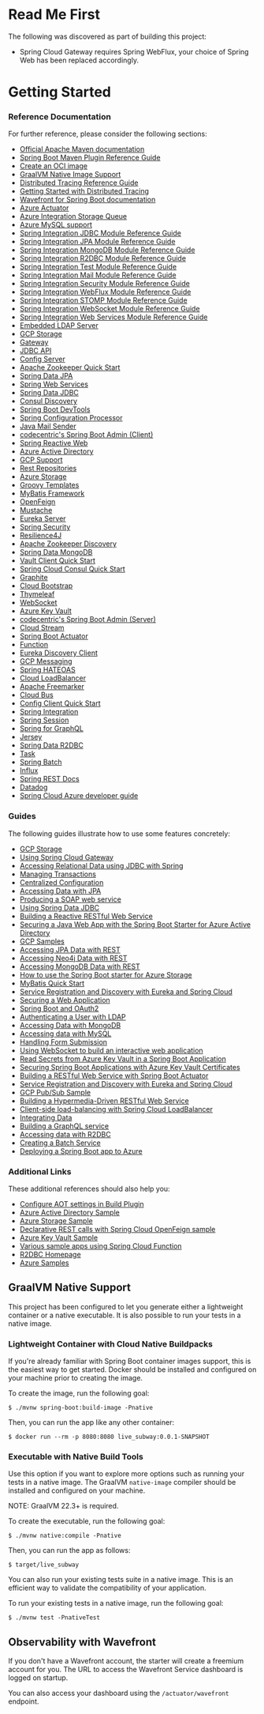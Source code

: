 # Read Me First

The following was discovered as part of building this project:

* Spring Cloud Gateway requires Spring WebFlux, your choice of Spring Web has been replaced accordingly.

# Getting Started

### Reference Documentation

For further reference, please consider the following sections:

* [Official Apache Maven documentation](https://maven.apache.org/guides/index.html)
* [Spring Boot Maven Plugin Reference Guide](https://docs.spring.io/spring-boot/docs/3.0.2/maven-plugin/reference/html/)
* [Create an OCI image](https://docs.spring.io/spring-boot/docs/3.0.2/maven-plugin/reference/html/#build-image)
* [GraalVM Native Image Support](https://docs.spring.io/spring-boot/docs/3.0.2/reference/html/native-image.html#native-image)
* [Distributed Tracing Reference Guide](https://micrometer.io/docs/tracing)
* [Getting Started with Distributed Tracing](https://docs.spring.io/spring-boot/docs/3.0.2/reference/html/actuator.html#actuator.micrometer-tracing.getting-started)
* [Wavefront for Spring Boot documentation](https://docs.wavefront.com/wavefront_springboot3.html)
* [Azure Actuator](https://aka.ms/spring/docs/actuator)
* [Azure Integration Storage Queue](https://aka.ms/spring/docs/spring-integration/storage-queue)
* [Azure MySQL support](https://aka.ms/spring/msdocs/mysql)
* [Spring Integration JDBC Module Reference Guide](https://docs.spring.io/spring-integration/reference/html/jdbc.html)
* [Spring Integration JPA Module Reference Guide](https://docs.spring.io/spring-integration/reference/html/jpa.html)
* [Spring Integration MongoDB Module Reference Guide](https://docs.spring.io/spring-integration/reference/html/mongodb.html)
* [Spring Integration R2DBC Module Reference Guide](https://docs.spring.io/spring-integration/reference/html/r2dbc.html)
* [Spring Integration Test Module Reference Guide](https://docs.spring.io/spring-integration/reference/html/testing.html)
* [Spring Integration Mail Module Reference Guide](https://docs.spring.io/spring-integration/reference/html/mail.html)
* [Spring Integration Security Module Reference Guide](https://docs.spring.io/spring-integration/reference/html/security.html)
* [Spring Integration WebFlux Module Reference Guide](https://docs.spring.io/spring-integration/reference/html/webflux.html)
* [Spring Integration STOMP Module Reference Guide](https://docs.spring.io/spring-integration/reference/html/stomp.html)
* [Spring Integration WebSocket Module Reference Guide](https://docs.spring.io/spring-integration/reference/html/web-sockets.html)
* [Spring Integration Web Services Module Reference Guide](https://docs.spring.io/spring-integration/reference/html/ws.html)
* [Embedded LDAP Server](https://docs.spring.io/spring-boot/docs/3.0.2/reference/htmlsingle/#data.nosql.ldap.embedded)
* [GCP Storage](https://googlecloudplatform.github.io/spring-cloud-gcp/reference/html/index.html#cloud-storage)
* [Gateway](https://docs.spring.io/spring-cloud-gateway/docs/current/reference/html/)
* [JDBC API](https://docs.spring.io/spring-boot/docs/3.0.2/reference/htmlsingle/#data.sql)
* [Config Server](https://docs.spring.io/spring-cloud-config/docs/current/reference/html/#_spring_cloud_config_server)
* [Apache Zookeeper Quick Start](https://docs.spring.io/spring-cloud-zookeeper/docs/current/reference/html/#distributed-configuration-usage)
* [Spring Data JPA](https://docs.spring.io/spring-boot/docs/3.0.2/reference/htmlsingle/#data.sql.jpa-and-spring-data)
* [Spring Web Services](https://docs.spring.io/spring-boot/docs/3.0.2/reference/htmlsingle/#io.webservices)
* [Spring Data JDBC](https://docs.spring.io/spring-boot/docs/3.0.2/reference/htmlsingle/#data.sql.jdbc)
* [Consul Discovery](https://docs.spring.io/spring-cloud-consul/docs/current/reference/html/#spring-cloud-consul-discovery)
* [Spring Boot DevTools](https://docs.spring.io/spring-boot/docs/3.0.2/reference/htmlsingle/#using.devtools)
* [Spring Configuration Processor](https://docs.spring.io/spring-boot/docs/3.0.2/reference/htmlsingle/#appendix.configuration-metadata.annotation-processor)
* [Java Mail Sender](https://docs.spring.io/spring-boot/docs/3.0.2/reference/htmlsingle/#io.email)
* [codecentric's Spring Boot Admin (Client)](https://codecentric.github.io/spring-boot-admin/current/#getting-started)
* [Spring Reactive Web](https://docs.spring.io/spring-boot/docs/3.0.2/reference/htmlsingle/#web.reactive)
* [Azure Active Directory](https://microsoft.github.io/spring-cloud-azure/current/reference/html/index.html#spring-security-with-azure-active-directory)
* [GCP Support](https://googlecloudplatform.github.io/spring-cloud-gcp/reference/html/index.html)
* [Rest Repositories](https://docs.spring.io/spring-boot/docs/3.0.2/reference/htmlsingle/#howto.data-access.exposing-spring-data-repositories-as-rest)
* [Azure Storage](https://microsoft.github.io/spring-cloud-azure/current/reference/html/index.html#resource-handling)
* [Groovy Templates](https://docs.spring.io/spring-boot/docs/3.0.2/reference/htmlsingle/#web.servlet.spring-mvc.template-engines)
* [MyBatis Framework](https://mybatis.org/spring-boot-starter/mybatis-spring-boot-autoconfigure/)
* [OpenFeign](https://docs.spring.io/spring-cloud-openfeign/docs/current/reference/html/)
* [Mustache](https://docs.spring.io/spring-boot/docs/3.0.2/reference/htmlsingle/#web.servlet.spring-mvc.template-engines)
* [Eureka Server](https://docs.spring.io/spring-cloud-netflix/docs/current/reference/html/#spring-cloud-eureka-server)
* [Spring Security](https://docs.spring.io/spring-boot/docs/3.0.2/reference/htmlsingle/#web.security)
* [Resilience4J](https://docs.spring.io/spring-cloud-circuitbreaker/docs/current/reference/html/#configuring-resilience4j-circuit-breakers)
* [Apache Zookeeper Discovery](https://docs.spring.io/spring-cloud-zookeeper/docs/current/reference/html/#spring-cloud-zookeeper-discovery)
* [Spring Data MongoDB](https://docs.spring.io/spring-boot/docs/3.0.2/reference/htmlsingle/#data.nosql.mongodb)
* [Vault Client Quick Start](https://docs.spring.io/spring-cloud-vault/docs/current/reference/html/#client-side-usage)
* [Spring Cloud Consul Quick Start](https://docs.spring.io/spring-cloud-consul/docs/current/reference/html/#distributed-configuration-usage)
* [Graphite](https://docs.spring.io/spring-boot/docs/3.0.2/reference/htmlsingle/#actuator.metrics.export.graphite)
* [Cloud Bootstrap](https://docs.spring.io/spring-cloud-commons/docs/current/reference/html/)
* [Thymeleaf](https://docs.spring.io/spring-boot/docs/3.0.2/reference/htmlsingle/#web.servlet.spring-mvc.template-engines)
* [WebSocket](https://docs.spring.io/spring-boot/docs/3.0.2/reference/htmlsingle/#messaging.websockets)
* [Azure Key Vault](https://microsoft.github.io/spring-cloud-azure/current/reference/html/index.html#secret-management)
* [codecentric's Spring Boot Admin (Server)](https://codecentric.github.io/spring-boot-admin/current/#getting-started)
* [Cloud Stream](https://docs.spring.io/spring-cloud-stream/docs/current/reference/html/spring-cloud-stream.html#spring-cloud-stream-overview-introducing)
* [Spring Boot Actuator](https://docs.spring.io/spring-boot/docs/3.0.2/reference/htmlsingle/#actuator)
* [Function](https://docs.spring.io/spring-cloud-function/docs/current/reference/html/spring-cloud-function.html)
* [Eureka Discovery Client](https://docs.spring.io/spring-cloud-netflix/docs/current/reference/html/#service-discovery-eureka-clients)
* [GCP Messaging](https://googlecloudplatform.github.io/spring-cloud-gcp/reference/html/index.html#cloud-pubsub)
* [Spring HATEOAS](https://docs.spring.io/spring-boot/docs/3.0.2/reference/htmlsingle/#web.spring-hateoas)
* [Cloud LoadBalancer](https://docs.spring.io/spring-cloud-commons/docs/current/reference/html/#spring-cloud-loadbalancer)
* [Apache Freemarker](https://docs.spring.io/spring-boot/docs/3.0.2/reference/htmlsingle/#web.servlet.spring-mvc.template-engines)
* [Cloud Bus](https://docs.spring.io/spring-cloud-bus/docs/current/reference/html/)
* [Config Client Quick Start](https://docs.spring.io/spring-cloud-config/docs/current/reference/html/#_client_side_usage)
* [Spring Integration](https://docs.spring.io/spring-boot/docs/3.0.2/reference/htmlsingle/#messaging.spring-integration)
* [Spring Session](https://docs.spring.io/spring-session/reference/)
* [Spring for GraphQL](https://docs.spring.io/spring-boot/docs/3.0.2/reference/html/web.html#web.graphql)
* [Jersey](https://docs.spring.io/spring-boot/docs/3.0.2/reference/htmlsingle/#web.servlet.jersey)
* [Spring Data R2DBC](https://docs.spring.io/spring-boot/docs/3.0.2/reference/htmlsingle/#data.sql.r2dbc)
* [Task](https://docs.spring.io/spring-cloud-task/docs/current/reference/html/)
* [Spring Batch](https://docs.spring.io/spring-boot/docs/3.0.2/reference/htmlsingle/#howto.batch)
* [Influx](https://docs.spring.io/spring-boot/docs/3.0.2/reference/htmlsingle/#actuator.metrics.export.influx)
* [Spring REST Docs](https://docs.spring.io/spring-restdocs/docs/current/reference/html5/)
* [Datadog](https://docs.spring.io/spring-boot/docs/3.0.2/reference/htmlsingle/#actuator.metrics.export.datadog)
* [Spring Cloud Azure developer guide](https://aka.ms/spring/msdocs/developer-guide)

### Guides

The following guides illustrate how to use some features concretely:

* [GCP Storage](https://github.com/GoogleCloudPlatform/spring-cloud-gcp/tree/main/spring-cloud-gcp-samples/spring-cloud-gcp-storage-resource-sample)
* [Using Spring Cloud Gateway](https://github.com/spring-cloud-samples/spring-cloud-gateway-sample)
* [Accessing Relational Data using JDBC with Spring](https://spring.io/guides/gs/relational-data-access/)
* [Managing Transactions](https://spring.io/guides/gs/managing-transactions/)
* [Centralized Configuration](https://spring.io/guides/gs/centralized-configuration/)
* [Accessing Data with JPA](https://spring.io/guides/gs/accessing-data-jpa/)
* [Producing a SOAP web service](https://spring.io/guides/gs/producing-web-service/)
* [Using Spring Data JDBC](https://github.com/spring-projects/spring-data-examples/tree/master/jdbc/basics)
* [Building a Reactive RESTful Web Service](https://spring.io/guides/gs/reactive-rest-service/)
* [Securing a Java Web App with the Spring Boot Starter for Azure Active Directory](https://aka.ms/spring/msdocs/aad)
* [GCP Samples](https://github.com/GoogleCloudPlatform/spring-cloud-gcp/tree/main/spring-cloud-gcp-samples)
* [Accessing JPA Data with REST](https://spring.io/guides/gs/accessing-data-rest/)
* [Accessing Neo4j Data with REST](https://spring.io/guides/gs/accessing-neo4j-data-rest/)
* [Accessing MongoDB Data with REST](https://spring.io/guides/gs/accessing-mongodb-data-rest/)
* [How to use the Spring Boot starter for Azure Storage](https://aka.ms/spring/msdocs/storage)
* [MyBatis Quick Start](https://github.com/mybatis/spring-boot-starter/wiki/Quick-Start)
* [Service Registration and Discovery with Eureka and Spring Cloud](https://spring.io/guides/gs/service-registration-and-discovery/)
* [Securing a Web Application](https://spring.io/guides/gs/securing-web/)
* [Spring Boot and OAuth2](https://spring.io/guides/tutorials/spring-boot-oauth2/)
* [Authenticating a User with LDAP](https://spring.io/guides/gs/authenticating-ldap/)
* [Accessing Data with MongoDB](https://spring.io/guides/gs/accessing-data-mongodb/)
* [Accessing data with MySQL](https://spring.io/guides/gs/accessing-data-mysql/)
* [Handling Form Submission](https://spring.io/guides/gs/handling-form-submission/)
* [Using WebSocket to build an interactive web application](https://spring.io/guides/gs/messaging-stomp-websocket/)
* [Read Secrets from Azure Key Vault in a Spring Boot Application](https://aka.ms/spring/msdocs/keyvault)
* [Securing Spring Boot Applications with Azure Key Vault Certificates](https://aka.ms/spring/msdocs/keyvault/certificates)
* [Building a RESTful Web Service with Spring Boot Actuator](https://spring.io/guides/gs/actuator-service/)
* [Service Registration and Discovery with Eureka and Spring Cloud](https://spring.io/guides/gs/service-registration-and-discovery/)
* [GCP Pub/Sub Sample](https://github.com/GoogleCloudPlatform/spring-cloud-gcp/tree/main/spring-cloud-gcp-samples/spring-cloud-gcp-pubsub-sample)
* [Building a Hypermedia-Driven RESTful Web Service](https://spring.io/guides/gs/rest-hateoas/)
* [Client-side load-balancing with Spring Cloud LoadBalancer](https://spring.io/guides/gs/spring-cloud-loadbalancer/)
* [Integrating Data](https://spring.io/guides/gs/integration/)
* [Building a GraphQL service](https://spring.io/guides/gs/graphql-server/)
* [Accessing data with R2DBC](https://spring.io/guides/gs/accessing-data-r2dbc/)
* [Creating a Batch Service](https://spring.io/guides/gs/batch-processing/)
* [Deploying a Spring Boot app to Azure](https://spring.io/guides/gs/spring-boot-for-azure/)

### Additional Links

These additional references should also help you:

* [Configure AOT settings in Build Plugin](https://docs.spring.io/spring-boot/docs/3.0.2/maven-plugin/reference/htmlsingle/#aot)
* [Azure Active Directory Sample](https://aka.ms/spring/samples/latest/aad)
* [Azure Storage Sample](https://aka.ms/spring/samples/latest/storage)
* [Declarative REST calls with Spring Cloud OpenFeign sample](https://github.com/spring-cloud-samples/feign-eureka)
* [Azure Key Vault Sample](https://aka.ms/spring/samples/latest/keyvault)
* [Various sample apps using Spring Cloud Function](https://github.com/spring-cloud/spring-cloud-function/tree/main/spring-cloud-function-samples)
* [R2DBC Homepage](https://r2dbc.io)
* [Azure Samples](https://aka.ms/spring/samples)

## GraalVM Native Support

This project has been configured to let you generate either a lightweight container or a native executable.
It is also possible to run your tests in a native image.

### Lightweight Container with Cloud Native Buildpacks

If you're already familiar with Spring Boot container images support, this is the easiest way to get started.
Docker should be installed and configured on your machine prior to creating the image.

To create the image, run the following goal:

```
$ ./mvnw spring-boot:build-image -Pnative
```

Then, you can run the app like any other container:

```
$ docker run --rm -p 8080:8080 live_subway:0.0.1-SNAPSHOT
```

### Executable with Native Build Tools

Use this option if you want to explore more options such as running your tests in a native image.
The GraalVM `native-image` compiler should be installed and configured on your machine.

NOTE: GraalVM 22.3+ is required.

To create the executable, run the following goal:

```
$ ./mvnw native:compile -Pnative
```

Then, you can run the app as follows:

```
$ target/live_subway
```

You can also run your existing tests suite in a native image.
This is an efficient way to validate the compatibility of your application.

To run your existing tests in a native image, run the following goal:

```
$ ./mvnw test -PnativeTest
```

## Observability with Wavefront

If you don't have a Wavefront account, the starter will create a freemium account for you.
The URL to access the Wavefront Service dashboard is logged on startup.

You can also access your dashboard using the `/actuator/wavefront` endpoint.
